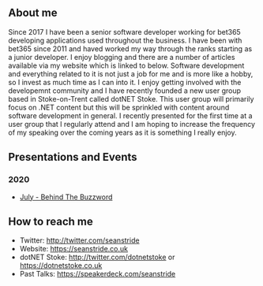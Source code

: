 ## About me

Since 2017 I have been a senior software developer working for bet365 developing applications used throughout the business. I have been with bet365 since 2011 and haved worked my way through the ranks starting as a junior developer. I enjoy blogging and there are a number of articles available via my website which is linked to below. Software development and everything related to it is not just a job for me and is more like a hobby, so I invest as much time as I can into it. I enjoy getting involved with the developemnt community and I have recently founded a new user group based in Stoke-on-Trent called dotNET Stoke. This user group will primarily focus on .NET content but this will be sprinkled with content around software development in general. I recently presented for the first time at a user group that I regularly attend and I am hoping to increase the frequency of my speaking over the coming years as it is something I really enjoy.

## Presentations and Events

### 2020

* [July - Behind The Buzzword](https://www.youtube.com/watch?v=o6ChfpqvBzQ)

## How to reach me

* Twitter: http://twitter.com/seanstride
* Website: https://seanstride.co.uk
* dotNET Stoke: http://twitter.com/dotnetstoke or https://dotnetstoke.co.uk
* Past Talks: https://speakerdeck.com/seanstride

<!--
**sstride/sstride** is a ✨ _special_ ✨ repository because its `README.md` (this file) appears on your GitHub profile.

Here are some ideas to get you started:

- 🔭 I’m currently working on ...
- 🌱 I’m currently learning ...
- 👯 I’m looking to collaborate on ...
- 🤔 I’m looking for help with ...
- 💬 Ask me about ...
- 📫 How to reach me: ...
- 😄 Pronouns: ...
- ⚡ Fun fact: ...
-->
